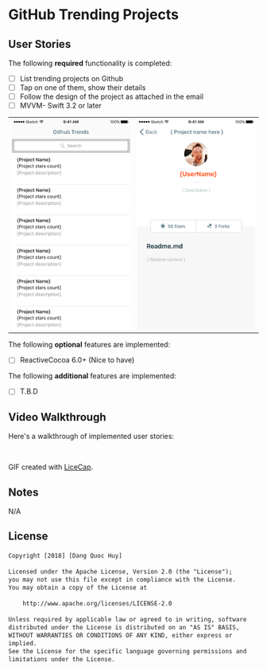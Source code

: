 # GitHub Trending Projects

## User Stories

The following **required** functionality is completed:

- [ ] List trending projects on Github
- [ ] Tap on one of them, show their details
- [ ] Follow the design of the project as attached in the email
- [ ] MVVM- Swift 3.2 or later

<table>
	<tr>
		<td width="50%">
			<img src="others/TrendingList.png_3.png" alt="Trending List"/>
		</td>
		<td width="50%">
			<img src="others/Detail.png_3.png" alt="Trending List"/>
		</td>
	</tr>
</table>

The following **optional** features are implemented:

- [ ] ReactiveCocoa 6.0+ (Nice to have)

The following **additional** features are implemented:

- [ ] T.B.D

## Video Walkthrough

Here's a walkthrough of implemented user stories:

<img src=""/>

GIF created with [LiceCap](http://www.cockos.com/licecap/).

## Notes

N/A

## License

    Copyright [2018] [Dang Quoc Huy]

    Licensed under the Apache License, Version 2.0 (the "License");
    you may not use this file except in compliance with the License.
    You may obtain a copy of the License at

        http://www.apache.org/licenses/LICENSE-2.0

    Unless required by applicable law or agreed to in writing, software
    distributed under the License is distributed on an "AS IS" BASIS,
    WITHOUT WARRANTIES OR CONDITIONS OF ANY KIND, either express or implied.
    See the License for the specific language governing permissions and
    limitations under the License.
